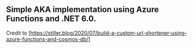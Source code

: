 ## Simple AKA implementation using Azure Functions and .NET 6.0.
Credit to [https://stiller.blog/2020/07/build-a-custom-url-shortener-using-azure-functions-and-cosmos-db/]
